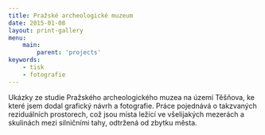 ```yaml
---
title: Pražské archeologické muzeum
date: 2015-01-08
layout: print-gallery
menu:
    main:
        parent: 'projects'
keywords:
    - tisk
    - fotografie
---
```


Ukázky ze studie Pražského archeologického muzea na území Těšňova, ke které jsem dodal grafický návrh a fotografie. Práce pojednává o takzvaných reziduálních prostorech, což jsou místa ležící ve všelijakých mezerách a skulinách mezi silničními tahy, odtržená od zbytku města.